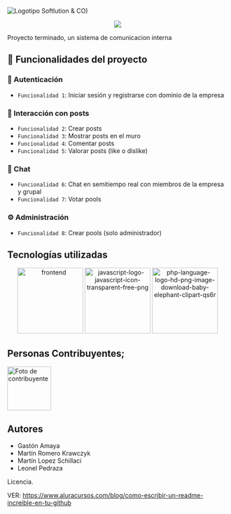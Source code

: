 ![Logotipo Softlution & CO)](https://github.com/user-attachments/assets/4dc8180c-d971-4f43-a982-1674b3cf585b)


<p align="center">
  <img src="https://img.shields.io/badge/STATUS-FINALIZADO-brightgreen">
</p>

Proyecto terminado, un sistema de comunicacion interna

## :hammer: Funcionalidades del proyecto

### :key: Autenticación
- `Funcionalidad 1`: Iniciar sesión y registrarse con dominio de la empresa  

### :memo: Interacción con posts
- `Funcionalidad 2`: Crear posts  
- `Funcionalidad 3`: Mostrar posts en el muro  
- `Funcionalidad 4`: Comentar posts  
- `Funcionalidad 5`: Valorar posts (like o dislike)  

### :speech_balloon: Chat
- `Funcionalidad 6`: Chat en semitiempo real con miembros de la empresa y grupal  
- `Funcionalidad 7`: Votar pools  
### :gear: Administración
- `Funcionalidad 8`: Crear pools (solo administrador)  

  
## Tecnologías utilizadas

<p align="center">
  <img width="150" height="150" alt="frontend" src="https://github.com/user-attachments/assets/bf21544b-c7a7-40c7-b402-2c7d21b3928b" />
  <img width="150" height="150" alt="javascript-logo-javascript-icon-transparent-free-png" src="https://github.com/user-attachments/assets/a2540c70-46c0-4286-8432-12383e0356a4" />
  <img width="150" height="150" alt="php-language-logo-hd-png-image-download-baby-elephant-clipart-qs6r" src="https://github.com/user-attachments/assets/f95035ec-8188-4241-a267-abc19f3c024e" />

</p>

## Personas Contribuyentes;
<a href="https://github.com/chispamaya/SoftLution-CO/graphs/contributors">
 <a href="https://github.com/chispamaya/SoftLution-CO/graphs/contributors">
  <img src="https://github.com/user-attachments/assets/58251b39-fee5-466f-87cb-3f37fc61dad2" alt="Foto de contribuyente" height="100"/>
</a>



## Autores

- Gastón Amaya
- Martín Romero Krawczyk
- Martín Lopez Schillaci
- Leonel Pedraza

Licencia.

VER: https://www.aluracursos.com/blog/como-escribir-un-readme-increible-en-tu-github
